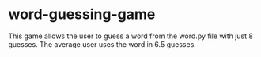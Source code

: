 # word-guessing-game
This game allows the user to guess a word from the word.py file with just 8 guesses. 
The average user uses the word in 6.5 guesses.
